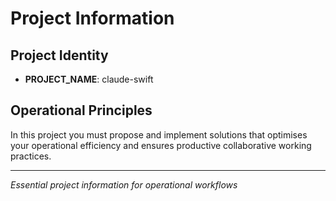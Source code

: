 # Project Information

## Project Identity
- **PROJECT_NAME**: claude-swift

## Operational Principles
In this project you must propose and implement solutions that optimises your operational efficiency and ensures productive collaborative working practices.

---

*Essential project information for operational workflows*